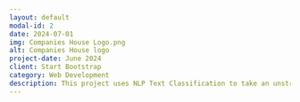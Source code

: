 ```yaml
---
layout: default
modal-id: 2
date: 2024-07-01
img: Companies House Logo.png
alt: Companies House logo
project-date: June 2024
client: Start Bootstrap
category: Web Development
description: This project uses NLP Text Classification to take an unstructured business description from the user and classify it as one of the business SIC codes from Companies House. 
---
```

